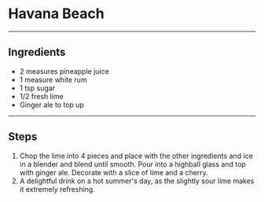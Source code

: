 # Havana Beach

---

## Ingredients

* 2 measures pineapple juice
* 1 measure white rum
* 1 tsp sugar
* 1/2 fresh lime
* Ginger ale to top up

---

## Steps

1.  Chop the lime into 4 pieces and place with the other ingredients and ice in a blender and blend until smooth. Pour into a highball glass and top with ginger ale. Decorate with a slice of lime and a cherry.
2.  A delightful drink on a hot summer's day, as the slightly sour lime makes it extremely refreshing.